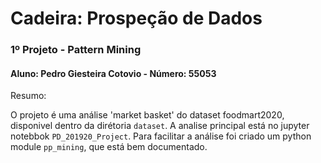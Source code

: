 # Cadeira: Prospeção de Dados

### 1º Projeto - Pattern Mining

#### Aluno: Pedro Giesteira Cotovio - Número: 55053

Resumo:

O projeto é uma análise 'market basket' do dataset foodmart2020, disponivel dentro da 
dirétoria `dataset`. A analise principal está no jupyter notebbok `PD_201920_Project`.
Para facilitar a análise foi criado um python module `pp_mining`, que está bem documentado.
